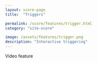 ```yaml
---
layout: score-page
title:  "Triggers"

permalink: /score/features/trigger.html
category: "site-score"

image: /assets/features/trigger.png
description: "Interactive triggering"
---
```


Video feature
